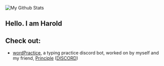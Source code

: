 ![My Github Stats](https://github-readme-stats.vercel.app/api?username=ZECHEESELORD&show_icons=true&theme=dark)
## Hello. I am Harold

## Check out:
* [wordPractice](https://github.com/wordPractice-Bot), a typing practice discord bot, worked on by myself and my friend, [Principle](https://github.com/principle105) ([DISCORD](https://discord.gg/wordpractice))


<!--
**ZECHEESELORD/ZECHEESELORD** is a ✨ _special_ ✨ repository because its `README.md` (this file) appears on your GitHub profile.

Here are some ideas to get you started:

- 🔭 I’m currently working on ...
- 🌱 I’m currently learning ...
- 👯 I’m looking to collaborate on ...
- 🤔 I’m looking for help with ...
- 💬 Ask me about ...
- 📫 How to reach me: ...
- 😄 Pronouns: ...
- ⚡ Fun fact: ...
-->
